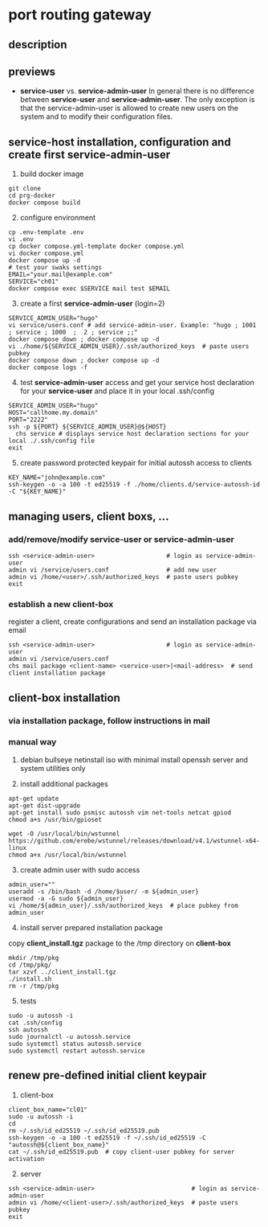 # port routing gateway

## description


## previews

* **service-user** vs. **service-admin-user**
In general there is no difference between **service-user** and **service-admin-user**.
The only exception is that the service-admin-user is allowed to create new users on the system and to modify their configuration files.

## **service-host** installation, configuration and create first **service-admin-user**

1. build docker image

```
git clone 
cd prg-docker
docker compose build
```

2. configure environment

```
cp .env-template .env
vi .env
cp docker compose.yml-template docker compose.yml
vi docker compose.yml
docker compose up -d
# test your swaks settings
EMAIL="your.mail@example.com"
SERVICE="ch01"
docker compose exec $SERVICE mail test $EMAIL
```

3. create a first **service-admin-user** (login=2)

```
SERVICE_ADMIN_USER="hugo"
vi service/users.conf # add service-admin-user. Example: "hugo ; 1001  ; service ; 1000  ;  2 ; service ;;"
docker compose down ; docker compose up -d
vi ./home/${SERVICE_ADMIN_USER}/.ssh/authorized_keys  # paste users pubkey
docker compose down ; docker compose up -d
docker compose logs -f
```

4. test **service-admin-user** access and get your service host declaration for your **service-user** and place it in your local .ssh/config

```
SERVICE_ADMIN_USER="hugo"
HOST="callhome.my.domain"
PORT="2222"
ssh -p ${PORT} ${SERVICE_ADMIN_USER}@${HOST}
  chs service # displays service host declaration sections for your local ./.ssh/config file
exit
```

5. create password protected keypair for initial autossh access to clients

```
KEY_NAME="john@example.com"
ssh-keygen -o -a 100 -t ed25519 -f ./home/clients.d/service-autossh-id -C "${KEY_NAME}"
```

## managing users, client boxs, ...

### add/remove/modify **service-user** or **service-admin-user**

```
ssh <service-admin-user>                    # login as service-admin-user
admin vi /service/users.conf                # add new user 
admin vi /home/<user>/.ssh/authorized_keys  # paste users pubkey
exit
```

### establish a new **client-box**

register a client, create configurations and send an installation package via email

```
ssh <service-admin-user>                    # login as service-admin-user
admin vi /service/users.conf
chs mail package <client-name> <service-user>|<mail-address>  # send client installation package 
```

## client-box installation

### via installation package, follow instructions in mail

### manual way

1. debian bullseye netinstall iso with minimal install openssh server and system utilities only

2. install additional packages

```
apt-get update
apt-get dist-upgrade
apt-get install sudo psmisc autossh vim net-tools netcat gpiod
chmod a+s /usr/bin/gpioset

wget -O /usr/local/bin/wstunnel https://github.com/erebe/wstunnel/releases/download/v4.1/wstunnel-x64-linux
chmod a+x /usr/local/bin/wstunnel
```

3. create admin user with sudo access

```
admin_user=""
useradd -s /bin/bash -d /home/$user/ -m ${admin_user}
usermod -a -G sudo ${admin_user}
vi /home/${admin_user}/.ssh/authorized_keys  # place pubkey from admin_user
```

4. install server prepared installation package

copy **client_install.tgz** package to the /tmp directory on **client-box**

```
mkdir /tmp/pkg
cd /tmp/pkg/
tar xzvf ../client_install.tgz
./install.sh
rm -r /tmp/pkg
```

5. tests

```
sudo -u autossh -i
cat .ssh/config
ssh autossh
sudo journalctl -u autossh.service
sudo systemctl status autossh.service
sudo systemctl restart autossh.service
```

## renew pre-defined initial client keypair

1. client-box

```
client_box_name="cl01"
sudo -u autossh -i
cd
rm ~/.ssh/id_ed25519 ~/.ssh/id_ed25519.pub
ssh-keygen -o -a 100 -t ed25519 -f ~/.ssh/id_ed25519 -C "autossh@${client_box_name}"
cat ~/.ssh/id_ed25519.pub  # copy client-user pubkey for server activation
```

2. server

```
ssh <service-admin-user>                           # login as service-admin-user
admin vi /home/<client-user>/.ssh/authorized_keys  # paste users pubkey
exit
```

